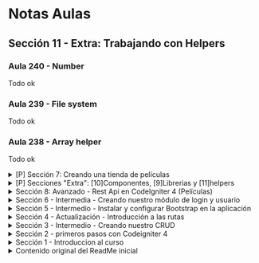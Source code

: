 # Notas Aulas 

## Sección 11 - Extra: Trabajando con Helpers
### Aula 240 - Number
Todo ok
### Aula 239 - File system
Todo ok
### Aula 238 - Array helper
Todo ok

<details><summary>[P] Sección 7: Creando una tienda de películas</summary>

## Sección 7 - Creando una tienda de peliculas
_Pendiente,  el profesor cambió el orden de las video aulas en Ago10_
</details>

<details><summary>[P] Secciones "Extra": [10]Componentes, [9]Librerias y [11]helpers</summary>
<details><summary>[P] Sección 11 - Extra: Trabajando con helpers</summary>

## Sección 11 - Extra: Trabajando con helpers
_Pendiente,  el profesor cambió el orden de las video aulas en Ago10_
</details>
<details><summary>[Ok] Sección 10 - Extra: Avanzado - Mas componentes de CodeIgniter 4</summary>

## Sección 10 - Extra: Avanzado - Mas componentes de CodeIgniter 4
### Aula 151 - Métodos put, patch y delete
Aunque logré poner en práctica la teoria del PUT, esta aula me dejo medio perdido.
Sucede que el profesor hace referencias a un material y metodos que "supuestamente" fueron creados en aulas anteriores en donde se incluyó un controlador llamado `RestMovie.php`.
No logro ubicar por ningun lado ese material ni la video aula en la que se creó, da la impresión de que ese video fué "suprimido" de la playlist del curso. ¯\\_(ツ)_/¯
### Aula 150 - Metadata de la base de datos
Casi Todo Ok.

El método que muestran en el video para usar la función `getCompiledSelect();` genera error y no exibe ningun query.

La manera correcta de usar la función es cargando el metodo del Query Builder:
```php
<?php
//...
$db = \Config\Database::connect()
//...
$builder = $db->table('movies');
//...
$sql = $builder->getCompiledSelect();
echo $sql;
// Muestra en pantalla: SELECT * FROM movies
```
Referencia: https://codeigniter.com/user_guide/database/query_builder.html

### Aula 149 - Transacciones
Todo ok
### Aula 148 - Objeto request
Todo Ok
### Aula 147 - Traducir un formulario
Todo Ok
### Aula 146 - Detectar el idioma del cliente y traducir la app con los lenguajes soportados
Todo Ok
### Aula 145 - Generar Archivos de lenguaje
Todo Ok
### Aula 144 - Generar logs de sistema
Todo Ok
### Aula 143 - Introducción a las configuraciones personalizadas
Todo ok.

Aspectos interesantes de las configuraciones personalizadas.

Ejemplo: Archivo `\app\Config\Web.php` 

```php
// Archivo de configuración: \app\Config\Web.php
<?php

namespace Config;

use CodeIgniter\Config\BaseConfig;

class Web extends BaseConfig
{
    public $siteName = 'CRUDIgniter';
    public $siteDescription = 'Site de Cruds y mucho mas';
    public $siteEmail = 'contacto@ci4dc.test';
}
```

Para consumir las configuraciones personalizadas se pueden incluir para consumo dentro de la funcion de la forma `$config = new \Config\Web();`

```php
private function _loadDefaultView($title, $data, $view)
{
    $config = new \Config\Web();
    $dataHeader = [
        'title' => $title,
        'site' => $config->siteName
    ];
    
    echo view ("dashboard/templates/header", $dataHeader);
    echo view ("dashboard/category/$view", $data);
    echo view ("dashboard/templates/footer");

}
```

O de la forma global en el controlador para ser consumido en varias funciones de la forma `use \Config\Web;`
```php
<?php

//...

use \Config\Web;

//...

private function _loadDefaultView($title, $data, $view)
{
    $config = new Web();
    $dataHeader = [
        'title' => $title,
        'site' => $config->siteName
    ];
    
    echo view ("dashboard/templates/header", $dataHeader);
    echo view ("dashboard/movie/$view", $data);
    echo view ("dashboard/templates/footer");

}
```

También las cofiguraciones pueden ser "sobre escritas" segun el entorno (environment) que se defina en el archivo `.env` anteponiendo el nombre del archivo de configuración a la variable

Ejemplo, la variable `siteName` dentro del archivo de configuracion `\app\Config\Web.php`.
```php
web.siteName = "ByManchicolo (⌐■_■)"
```

### Aula 142 - Caché de los datos
Todo Ok
### Aula 141 - Caché de las páginas
Todo ok
### Aula 140 - Procesamiento de imágenes: Multiples operaciones
Todo ok
### Aula 139 - Procesamiento de imágenes: resizing
Todo ok
### Aula 138 - Procesamiento de imágenes: rotate
Todo ok
### Aula 137 - Procesamiento de imágenes: quality
Todo ok
### Aula 136 - Procesamiento de imágenes: crop
Todo ok
### Aula 135 - Procesamiento de imágenes: fit
Todo ok
</details>
<details><summary>[Ok] Sección 9 - Extra: Trabajando con librerías</summary>


## Sección 9 - Extra: Trabajando con librerías
_El profesor cambió el orden de las video aulas en Ago10_
### Aula 220 - Trabajando con archivos
Todo Ok
### Aula 219 - Trabajando con las URIs
Todo Ok
### Aula 218 - Trabajando con fechas
Todo ok
### Aula 217 - Encriptando textos
Todo ok
### Aula 216 - Enviando E-Mails
Todo ok
### Aula 215 - Detectando el agente (tipo de dispositivo y navegador)
Todo ok
### Aula 214 - Haciendo peticiones HTTP (CURL): post y put
Todo ok
### Aula 213 - Haciendo peticiones HTTP (CURL): get y delete
Funcionó parcialmente.

La implementación de `'headers' => ['Accept' => 'application/json']` en el controlador `MyLibraries.php` nunca reconoció en la salida la declaración del tipo de salida 'xml/json'. Siempre la prioridad la tuvo el formato definido en el controlador RestMovie.php con `protected $format = 'json';` o en su ausencia usando el formato por defecto del FrameWork.

También un detalle en el IDE VSCode,  la función `getBody()` se resaltaba como error aunque no lo es, al parecer por algo inherente a la extensión de inteliphense instalada en el IDE.

Continué un thread en el foro oficial de CI : https://forum.codeigniter.com/showthread.php?tid=80209

</details>
</details>

<details><summary>Sección 8: Avanzado - Rest Api en CodeIgniter 4 (Películas)</summary>

## Sección 8: Avanzado - Rest Api en CodeIgniter 4 (Películas)
_El profesor cambió el orden de las video aulas en Ago10, tuve que dar un salto a la videoaula 198 de la sección 8 para no perder el hilo._

### Aula 211 - Respuesta personalizada para los métodos paginados
Todo ok
### Aula 210 - Recurso rest con filtros y paginado
Todo ok
### Aula 209 - Recurso rest paginado
Todo ok
### Aula 208 - Listado de categorías
Todo ok.

Atención a la prioridad (orden en la declaración) de las rutas para que no haya conflicto con las rutas genericas de `resources`.
### Aula 207 - Editar un producto
Todo ok

Atento a la manera como se hace el request de las variables para PATCH via PUT usando una variable como array de datos mediante la funcion `getRawInput()`.
```php
//...
$data = $request->getRawInput();
//...
```
### Aula 206 - Eliminar un producto
Todo ok
### Aula 205 - Mostrar un producto
Todo ok
### Aula 204 - Normalizar respuesta de la RestApi
Todo ok
### Aula 203 - Crear un producto: Validar categoría válida
Todo ok
### Aula 202 - Crear un producto: Mostrar los errores de formulario
Todo ok
### Aula 201 - Crear un producto: Definir esquema básico
Todo ok
### Aula 200 - Instalar PostMan para realizar peticiones a la Rest Api
Todo ok
### Aula 199 - Empezando con un controlador de tipo Rest
Todo ok
### Aula 198 - Introducción
Todo ok
</details>

<details><summary>Sección 6 - Intermedia - Creando nuestro módulo de login y usuario</summary>

## Sección 6 - Intermedia - Creando nuestro módulo de login y usuario
### Aula 134 - Código fuente
Todo ok
### Aula 133 - Que hemos aprendido
Todo ok
### Aula 132 - Parámetros obligatorios en los filtros
Todo ok
### Aula 131 - Introducción a los filtros: Proteger el módulo de dashboard
Todo ok
### Aula 130 - Opción de cerrar sesión desde el header/nav
Todo ok
### Aula 129 - Terminar de procesar la petición para el login
Todo ok
### Aula 128 - Guardar datos de login en sesión
Todo ok
### Aula 127 - Cerrar sesión
Todo ok
### Aula 126 - Presentación de la sesión
Todo Ok
### Aula 125 - Procesar el formulario de login
Todo Ok
### Aula 124 - Verificar si el password es correcto
Todo ok
### Aula 123 - CRUD de usuarios: crear un hash de la contraseña con un helper
Todo ok
### Aula 122 - CRUD de usuarios: proceso inicial
Aparentemente todo ok.
Sucede que en el desarrollo del curso manejé las primeras rutas presenter dentro del grupo `$routes->group('dashboard', static function ($routes)` , al colocar la ruta "user" por fuera del grupo generó un error, manejándola por dentro del grupo funcionó ok.

>Queda como práctica personal hacer un Branch en Github para:
>1. Sacar las rutas del grupo, y,
>2. Pasar los controladores a una carpeta "Dashboard".
>
>_Ver la respuesta del foro: https://forum.codeigniter.com/showthread.php?tid=82658_

### Aula 121 - Mover controlador de usuarios
Todo ok
Atención a este detalle: las rutas de tipo `resource||presenter` requieren que los controladores estén en la raiz, no funcionan si estan definidos dentro de subcarpetas.
### Aula 120 - Crear migración y modelo para el usuario
Todo ok
Ojo!: Cuando se crea el archivo de migración, los campos binarios `true/false` deben llevar el valor fuera de comillas o si no la construcción del campo omite la validación

Correcto:
```SQL
username' => [
                'type'       => 'VARCHAR',
                'constraint' => '20',
                'unique'     => true,
            ]
```
Errado:
```SQL
username' => [
                'type'       => 'VARCHAR',
                'constraint' => '20',
                'unique'     => 'true',
            ]
```

### Aula 119 - Crear vista para el login
Todo ok.
Particularmente en esta práctica, en el controlador user no se definió un metodo `INDEX` y consecuentemente, en el `loadDefaultView()` se llama a la vista *login* y no *index*.
Adicionalmente, como en la practica estamos usando Bootstrap 4, tomamos el codigo de ejemplo del `InternetArchive.org`
### Aula 118 - Crear ruta y controlador para el login
Todo ok
### Aula 117 - Introducción
Todo ok
</details>

<details><summary>Sección 5 - Intermedio - Instalar y configurar Bootstrap en la aplicación</summary>

## Sección 5 - Intermedio - Instalar y configurar Bootstrap en la aplicación
### Aula 116 - Código fuente
Todo ok
### Aula 115 - ¿Que hemos aprendido?
Todo ok
### Aula 114 - Detalles: Centrar paginación, título, ancho extra descripción
Todo Ok
### Aula 113 - Tarea: CRUD de categorías
Todo ok. No olvidar el uso de las "limitaciones" cuando se implementen rutas generales de tipo presenter o resources, de la forma `['except',['method_1','method_2']]` para exclusión, o, `['only',['method_1','method_2']]` para selección.
### Aula 112 - Incorporar tooltip en el listado
Todo ok
### Aula 111 - Instalar FontAwesome para nuestros icones
Todo ok
### Aula 110 - Vista de detalle: Carrusel de imágenes
Todo Ok
### Aula 109 - Vista de detalle: Cartas en Bootstrap
Todo ok
### Aula 108 - CRUD imágenes movies: Eliminar imágenes, dar funcionalidad al botón
Todo ok
Surgio un BUG en el desarrollo de la aplicacion en el cual unicamente se borraba la imagen con `id =1`.
Depurando, me di cuenta de que el link para eliminar la imagen estaba siendo creado con el id de la pelicula `movie_id` y no con el id de la imagen `image_id`.
### Aula 107 - CRUD imágenes movies: Eliminar imágenes, botón personalizado
Todo ok
### Aula 106 - CRUD imágenes movies: Columnas en bootstrap
Todo ok
### Aula 105 - CRUD imágenes movies: Definir la nueva ruta
Todo Ok
### Aula 104 - CRUD imágenes movies: get y validar errores al momento de proceso
Todo ok. Atención a las sigueintes observaciones:

1. Ojo con el uso del `getGet()`, por que son esos los nombres de los parametros reconocidos por la URL, en caso contrario generara una Excepción/Error.

2. Antes de cargar el archivo que esta en area privada usamos 5 validaciones
   1. Validámos que estén definidos el id y el archivo de la manera `URL/$1/$2`.
   2. Si el id y el archivo no están definidos de la manera `URL/$1/$2` verificamos con `getGet();`si estan parametrizados de la manera `URL?var_1=XX&&var_2=YY`.
   3. Verificamos que el archivo exista en la ruta construida con el `file_exists();`.
   4. En caso de que falte o que este errado alguno de los parametros, se arroja la excepción 404.
   5. En caso de que no exista el archivo, se arroja la excepción 404.

### Aula 103 - CRUD imágenes movies: Procesar y devolver desde el servidor
Todo ok
### Aula 102 - CRUD imágenes movies: Listar
Todo Ok. Especial atención al query usado en MovieImageModel para obtener los nombres de las imagenes por que nos generó problema al usar `first();` en vez de `findAll();` por no estar atento... ;-)
### Aula 101 - Personalizar los errores de formulario en CodeIgniter 4
Todo Ok
### Aula 100 - Bootstrap:Header o cabecera del App
Todo Ok
### Aula 99 - Bootstrap:Activar la clase de paginación
Todo Ok. Atención a la forma como se concatenó el contenido de la case en HTML para el correcto funcionamiento del link activo en la paginación.
### Aula 98 - Bootstrap:Links de paginación y creación de vista personalizada en CodeIgniter
Todo Ok
### Aula 97 - Bootstrap:Alert para los mensajes
Todo Ok
### Aula 96 - Bootstrap:Configurar el layout de la app
Todo Ok
### Aula 95 - Bootstrap:Configurar formulario
Todo Ok
### Aula 94 - Bootstrap:Configurar las tablas
Todo Ok
### Aula 93 - Opcional: Emplear Bootstrap 5
Todo Ok
### Aula 92 -Instalar la CDN de Bootstrap 4 y dependencias en CodeIgniter 4
Todo Ok
</details>

<details><summary>Sección 4 - Actualización - Introducción a las rutas</summary>

## Sección 4 - Introducción a las rutas
Todo ok

La sección 4 *Introducción a las rutas* fué trabajada en un ambiente separado que se encuentra en la aplicacion `ci4dcs4`
</details>
<details><summary>Sección 3 - Intermedio - Creando nuestro CRUD</summary>

## Sección 3 - Creando nuestro CRUD
### Aulas 76 y 77
Todo Ok
### Aula 75 - Validar datos de formulario mediante una clase aparte
Todo ok
### Aula 74 - Listado de categorías en actualizar película
Todo ok en la práctica.

Sin embargo, recuerdo que en aulas anteriores el profesor comentó que no entendía por que el uso del nombre de la tabla junto al id _ex:_ `category_id` en la tabla `categories` _(concepto básico de modelado de bases de datos)_, y en esta clase _(aunque existe el workaround)_ ocurre justamente lo que se quiere evitar con eso, que son los conflictos de nombres al realizar queries de SQL.

Para el caso, en la video aula el profesor tiene en dos tablas distintas `movies` y `categories` un campo con el mismo nombre `title`.

Así, al hacer una consulta join, habrá un conflicto de perdida de datos pués solo se almacenará uno de los dos campos title (esto por que de forma abstracta se crea una unica variable title y un dato sobre escribirá el otro), esto acontece pues el campo title que retornara será el de la última unión, ya que este query funciona de forma LIFO (Last In First Out).

Previendo este resultado, y siguiendo las buenas prácticas de programación y SQL, en mis tablas, estos campos desde el inicio de las aulas fueron llamados `movie_title` dentro de la tabla *movies* y `category_name` dentro de la tabla *categories*.

### Aula 73 - Listado de categorías en actualizar película
Todo Ok

En esta aula enseñan algo bien particular de PHP _(no de codeigniter)_, que es la forma como se usan los condicionales abreviados `(PHP Ternary Operator AKA PHP Shorthand If / Else)`
```php
$result = condition ? value1 : value2;
```
En esa forma de uso del condicional, PHP evalua la condición. Si es verdadero, retorna `value1`; en caso contrario, retorna `value2`, y ese valor es asignado/retornado a la variable `$result`.

De esa forma, en el ejercicio de la clase, la instrucción
```php
<?= $movie->category_id !== $c->category_id ?: " selected" ?>
```
es equivalente a esta otra pero de forma abreviada
```php
<?= $movie->category_id == $c->category_id ? " selected" : "" ?>
```
o en su forma extendida
```php
if($movie->category_id == $c->category_id)
{
 echo "selected";
}
else
{
 echo "";
}
```
### Aula 72 - Crear listado de categorías
Todo Ok
### Aula 71 - Crear seeder para las categorías
Todo Ok
### Aula 70 - Modificar migración de movie para las categorías: rollback y refresh
Todo Ok
### Aula 69 - Verificar id Nulo
Todo ok
### Aula 68 - Crear carpeta para guardar imágenes
Todo ok
### Aula 67 - Personalizar formulario de creación/edición
Todo ok.
Desde las vistas de `edit.php` y `new.php` enviamos un parametro a la vista del `archivo _form.php` que determina si se esta creando o actualizando el registro y de esta forma imprime o no algunos campos.
### Aula 66 - Redirección a actualizar en vista de creación
Todo ok.
**Observaciones importantes**

1. El metodo `save` no sirve cuando se requiere obtener el ID del objeto creado, es necesario cambiarlo por `insert`.

2. Al concatenar valores en las URL hubo que usar comillas `"`
```php
return redirect()->to("dashboard/movie/edit/$id")
```
eso por que usando apostrofes `'` y concatenando con `.` generó conflictos `¯\_(ツ)_/¯`
```php
return redirect()->to('dashboard/movie/edit/'.$id)
```
### Aula 65 - Cargar imágenes y registrar en la base de datos
Todo OK
### Aula 64 - Crear tabla (migración) para guardar imágenes
Todo Ok
### Aula 63 - Validaciones adicionales al momento de cargar la imagen
El metodo sugerido funciona para validar el tipo de archivo, sin embargo no es posible ver los mensajes "ECHO" que sugiere el profesor sin anular los retornos de la funcion de update/create, y para hacerlo por session tendriamos que modificar mucho el codigo de ejemplo entregado en el aula.
Para no afectar el contenido a seguir, la validacion se hizo cargando los archivos en ambos casos pero agregando el sufijo `Errado-` al inicio del nombre del archivo.

```php
if ($imagefile->isValid() && ! $imagefile->hasMoved())
{
    $validated = $this->validate([
        'image' => [
            'uploaded[image]',
            'mime_in[image,image/jpg,image/jpeg,image/gif,image/png]',
            'max_size[image,4096]',
        ],
    ]);

    if ($validated) {
        $newName = $imagefile->getRandomName();
        $imagefile->move(WRITEPATH . 'uploads', $newName);
    }else{
        $newName = 'Errado-'.$imagefile->getRandomName();
        $imagefile->move(WRITEPATH . 'uploads', $newName);
    }
    
}
```
### Aula 62 - Cargar imágenes o archivos
Todo ok. Para los formularios que cargan archivos, no olvidar incluir el atributo `enctype="multipart/form-data"` en la tag del form.
### Aula 61 - Botón para crear
En aulas anteriores yo habia creado un link en el header para la página de creacion, en esta aula se usa un metodo diferente para hacer lo mismo.

El código que yo habia creado para imprimir el link en el header, llamaba a una ruta de esta forma:
```php
<a href="<?= route_to('nuevaPelicula','') ?>">Nueva Peli</a>
```

Pero, en esta video aula se llamó a la funcion de crear de forma directa, es decir sin usar las rutas de CodeIgniter. Eso se hizo usando el código:
```php
<a href="movie/new">Crear</a>
```

### Aula 60 - Crear partials para los mensajes de sesión y errores de formulario
En general todo ok, pero con el detalle que los mensajes de session al **Editar** están generando doble salida en el header
### Aula 59 - Definir un formulario base para la creación y actualización
_**De la video aula**_

Todo ok

_**Por mi lado**_

Tuve la necesidad de remover el **index.php** de las URLS.

Para suprimir la cadena `index.php` de la URL en los redirects, en el archivo `app/Config/App.php` cambié la configuracion de la pagina de index asi:

De:
```PHP
public $indexPage = 'index.php';
```
Para:
```PHP
public $indexPage = '';
```
Y agregué un archivo .htaccess en la carpeta Raiz con los Rewrites
```
RewriteEngine On
RewriteCond %{REQUEST_FILENAME} !-f
RewriteCond %{REQUEST_FILENAME} !-d
RewriteRule ^(.*)$ index.php/$1 [L]
```
Tal cual indica la documentación oficial en: 
http://www.codeigniter.com/user_guide/general/urls.html#apache-web-server


### Aula 58 - Actualizar: valores por defecto y anterior en el formulario
Todo ok
### Aula 57 - Actualizar: Crear funciones y vistas asociadas
De **CI v4.0-RC3** para  **CI v4.2.1**, cambió la estructura de la ruta del método GET para actualizar datos.

En **CI v4.0-RC3** la estructura tenia el **keyvalue en el medio de la URL**
```SHELL
 GET    | dashboard/movie/(.*)/edit   | \App\Controllers\Movie::edit/$1                      |

```
En **CI v4.2.1** la estructura la estructura tiene el **keyvalue en el final de la URL**
```SHELL
 GET    | dashboard/movie/edit/(.*)   | \App\Controllers\Movie::edit/$1                      |
```

### Aula 56 - Eliminar registros
En la video aula usan **CI v4.0-RC3** , en la practica estoy usando **CI v4.2.1**.
Al darle clic al botón del formulario genera un error que dice
> 404 - File Not Found
>Can't find a route for 'get: dashboard/movie/delete'.

Después de mucho indagar e intentar entender a que se referia el profesor con el uso de rutas presenter encontré esta referencia:

https://codeigniter.com/user_guide/incoming/restful.html#presenter-routes

Y, el profesor comentó lo siguiente:
>define tus rutas como presenter y no como recurso, si, en el video uso es la ruta de tipo recurso, grabe el curso al poco tiempo que salió C4 en cuyo momento era un desastre el manejo de las rutas, ya estoy trabajando en el curso para ir haciendo correcciones

Conclusión, para corregir los errores de las aulas 49 y 56 lo que hay que hacer es, dentro del grupo de rutas dashboard  cambiar
 ```PHP
 $routes->resource('movie');
 ```
 por
 ```PHP
 $routes->presenter('movie');
 ```

### Aula 55 - Formularios: Redirección y mensajes por sesión
Todo ok. Prestar especial atencion en el uso de variables de sesion!
### Aula 54 - Formularios: Campos permitidos para guardar o actualizar
En el modelo los campos deben ser identicos a como estan nombrados en la base de datos, en el controlador las variables que guarden los valores obtenidos por el GET tambien deben coincidir con el nombre de lços campos definidos en la base de datos.
### Aula 52. mostrar errores en la vista
Todo Ok, bueno tener en cuenta que la regla required se vuelve "implicita" cuando se le define un tamaño "minimo" al campo.
### Aula 51. Validar los datos
Todo Ok
### Aula 50. Recibir los datos
Todo Ok
### Aula 49. Definir el formulario para crear peliculas
En la video aula usan **CI v4.0-RC3** , en la practica estoy usando **CI v4.2.1**.
Al darle clic al boton del formulario genera un error que dice
> 404 - File Not Found
>Can't find a route for 'get: dashboard/movie/create'.

En el chat de la video aula en Discord dieron dos alternativas que no funcionaron.

1ra alternativa
```PHP
<?php namespace App\Controllers;

use App\Models\MovieModel;
use App\Controllers\BaseController;
use CodeIgniter\RESTful\ResourceController;

class Movie extends ResourceController {
```

2da alternativa 
```PHP
$routes->group('dashboard', static function ($routes) {
   $routes->get('movie', 'Movie::index');
   $routes->get('movie/new', 'Movie::new');
   $routes->post('movie/create', 'Movie::create'); 
});
```
#### Solución
Una tercera alternativa fué crear la ruta perdida dentro del grupo dashboard despues del resource.
```PHP
$routes->group('dashboard', static function ($routes) {
    $routes->resource('movie');
    $routes->post('movie/create', 'Movie::create');
});
```
Lo que deja la duda siguiente.
¿Por que no funciona *create* si está definido de manera implícita al definir la ruta como resource.?

Al consultar por consola dice que esta declarada.
```SHELL
+--------+---------------------------+------------------------------------------------------+----------------+---------------+
| Method | Route                     | Handler                                              | Before Filters | After Filters |
+--------+---------------------------+------------------------------------------------------+----------------+---------------+
| GET    | /                         | \App\Controllers\Home::index                         |                | toolbar       |
| GET    | contacto/(.*)             | \App\Controllers\Home::contacto/$1                   |                | toolbar       |
| GET    | category                  | \App\Controllers\dashboard\CategoryController::index |                | toolbar       |
| GET    | dashboard/movie           | \App\Controllers\Movie::index                        |                | toolbar       |
| GET    | dashboard/movie/new       | \App\Controllers\Movie::new                          |                | toolbar       |
| GET    | dashboard/movie/(.*)/edit | \App\Controllers\Movie::edit/$1                      |                | toolbar       |
| GET    | dashboard/movie/(.*)      | \App\Controllers\Movie::show/$1                      |                | toolbar       |
| POST   | dashboard/movie           | \App\Controllers\Movie::create                       |                | toolbar       |
| PATCH  | dashboard/movie/(.*)      | \App\Controllers\Movie::update/$1                    |                | toolbar       |
| PUT    | dashboard/movie/(.*)      | \App\Controllers\Movie::update/$1                    |                | toolbar       |
| DELETE | dashboard/movie/(.*)      | \App\Controllers\Movie::delete/$1                    |                | toolbar       |
| CLI    | ci(.*)                    | \CodeIgniter\CLI\CommandRunner::index/$1             |                |               |
+--------+---------------------------+------------------------------------------------------+----------------+---------------+
```

### Aula 48. Crear nuestra función y estructura genérica para el controlador de películas
Todo ok
### Aula 47 - Rutas: Rutas de tipo recurso para el controlador Movie
Todo Ok
### Aula 46 - Rutas: Agrupar rutas
Todo Ok
### Aula 45 - paginar registros
Todo Ok
### Aula 44 - Más características del findAll()
Todo Ok
### Aula 43 - Crear la vista del listado de peliculas
Todo Ok
### Aula 42 - Intro a la sección 3
Todo Ok
</details>

<details><summary>Sección 2 - primeros pasos con Codeigniter 4</summary>

## Sección 2 - primeros pasos con Codeigniter 4
### Aula 38 - El archivo .env en codeigniter 4
Todo Ok
### Aula 37 - Modelo: Crear modelo para las categorias
Todo Ok
### Aula 36 - Modelo: Crear modelo para conectar a la base de datos
Todo Ok, Especial atención al uso de la extensión PHP NameResolver en VS Code para importar las clases.
### Aula 35 - Seeder: Generar muchos registros de prueba
Todo Ok 
### Aula 34 - Seeder: Truncar la tabla desde los seeder
Todo Ok
### Aula 33 - Seeder: Generar datos de prueba
En la video aula el archivo de clase MovieSeeder es creado manualmente, sin embargo en mi practica lo generé usando el comando spark 'make:seeder MovieSeeder', no hubo problema.
### Aula 32 - Migraciones: Revertir cambios / Rollback
Todo Ok
### Aula 31 - Migraciones: Crear la tabla categories
Todo Ok
### Aula 30 - Migraciones: Crear la tabla movies
Todo Ok
### Aula 29 - Presentación de la línea de comandos de CodeIgniter
En las aulas anteriores la ruta de navegación de "category" habia sido definida en el controlador como
```PHP
[$routes->get( **'/dashboard/category'** , 'dashboard\CategoryController::index');]
```
para dejarla dentro del dashboard.

Sin embargo, en el transcurso de la video aula 29 aparece como:
```PHP
[$routes->get(**'/category'**, 'dashboard\CategoryController::index');]
```
### Aula 28 - Crear la conexión a la base de datos
Todo Ok
### Aula 27 - Presentación de las migraciones para planificación de la Base de datos
Todo Ok
### Aula 26 - Bug en las rutas
[No hay bugs de este tipo en la version 4.2.1 de codeigniter], en la clase dice que habia un Bug al usar NamedRoutes para ubicar controladores con argumento (parametros) 4.0(RC) con la que se hiso el video. Sin embargo, al replicar el ejercicio todo esta ok en la versión 4.2.1.
### Aula 25 - Rutas: Rutas con nombre
Todo Ok
### Aula 24 - Rutas: Navegación entre páginas
Todo Ok
### Aula 23 - Rutas: Pasar datos a func. de controlad.
Todo Ok
### Aula 22 - Paso de datos controladores/vista
Todo Ok
### Aula 21 - Trabajar con multiples vistas
Todo Ok
### Aula 20 - Segundo controlador en carpeta aparte
Todo Ok
### Aula 19 - Segunda ruta, método en el controlador
Todo Ok
### Aula 18 - Primer controlador y ruta asociada
Todo Ok
### Aulas 9 a 17 - Teoria y presentacion del framework  parte II.
Conceptos básicos Ok
</details>

<details><summary>Sección 1 - Introduccion al curso</summary>

## Sección 1 - Introduccion al curso
### Aulas 1 a 8 - Teoria y presentacion del framework parte I.
Conceptos básicos Ok 
</details>

<details><summary>Contenido original del ReadMe inicial</summary>

# CodeIgniter 4 Application Starter

## What is CodeIgniter?

CodeIgniter is a PHP full-stack web framework that is light, fast, flexible and secure.
More information can be found at the [official site](http://codeigniter.com).

This repository holds a composer-installable app starter.
It has been built from the
[development repository](https://github.com/codeigniter4/CodeIgniter4).

More information about the plans for version 4 can be found in [the announcement](http://forum.codeigniter.com/thread-62615.html) on the forums.

The user guide corresponding to this version of the framework can be found
[here](https://codeigniter4.github.io/userguide/).

## Installation & updates

`composer create-project codeigniter4/appstarter` then `composer update` whenever
there is a new release of the framework.

When updating, check the release notes to see if there are any changes you might need to apply
to your `app` folder. The affected files can be copied or merged from
`vendor/codeigniter4/framework/app`.

## Setup

Copy `env` to `.env` and tailor for your app, specifically the baseURL
and any database settings.

## Important Change with index.php

`index.php` is no longer in the root of the project! It has been moved inside the *public* folder,
for better security and separation of components.

This means that you should configure your web server to "point" to your project's *public* folder, and
not to the project root. A better practice would be to configure a virtual host to point there. A poor practice would be to point your web server to the project root and expect to enter *public/...*, as the rest of your logic and the
framework are exposed.

**Please** read the user guide for a better explanation of how CI4 works!

## Repository Management

We use GitHub issues, in our main repository, to track **BUGS** and to track approved **DEVELOPMENT** work packages.
We use our [forum](http://forum.codeigniter.com) to provide SUPPORT and to discuss
FEATURE REQUESTS.

This repository is a "distribution" one, built by our release preparation script.
Problems with it can be raised on our forum, or as issues in the main repository.

## Server Requirements

PHP version 7.4 or higher is required, with the following extensions installed:

- [intl](http://php.net/manual/en/intl.requirements.php)
- [libcurl](http://php.net/manual/en/curl.requirements.php) if you plan to use the HTTP\CURLRequest library

Additionally, make sure that the following extensions are enabled in your PHP:

- json (enabled by default - don't turn it off)
- [mbstring](http://php.net/manual/en/mbstring.installation.php)
- [mysqlnd](http://php.net/manual/en/mysqlnd.install.php)
- xml (enabled by default - don't turn it off)
</details>